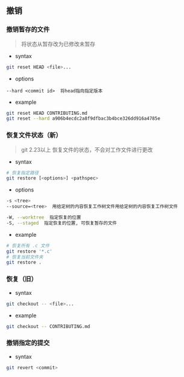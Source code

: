 ## 撤销
### 撤销暂存的文件
> 将状态从暂存改为已修改未暂存
- syntax
```bash
git reset HEAD <file>...
```
- options
```
--hard <commit id>  将head指向指定版本
```
- example
```bash
git reset HEAD CONTRIBUTING.md
git reset --hard a906b4ecdc2a8f9dfbac3b4bce326dd916a4785e
```
### 恢复文件状态（新）
> git 2.23以上
> 恢复文件的状态，不会对工作文件进行更改
- syntax
```bash
# 恢复指定路径
git restore [<options>] <pathspec>
```
- options
```bash
-s <tree>
--source=<tree>  用给定树的内容恢复工作树文件用给定树的内容恢复工作树文件  

-W, --worktree  指定恢复的位置
-S, --staged  指定恢复的位置, 可恢复暂存的文件
```
- example
```bash
# 恢复所有 .c 文件
git restore '*.c'
# 恢复当前文件夹
git restore .
```
### 恢复（旧）
- syntax
```bash
git checkout -- <file>...
```
- example
```bash
git checkout -- CONTRIBUTING.md
```
### 撤销指定的提交
- syntax
```bash
git revert <commit>
```